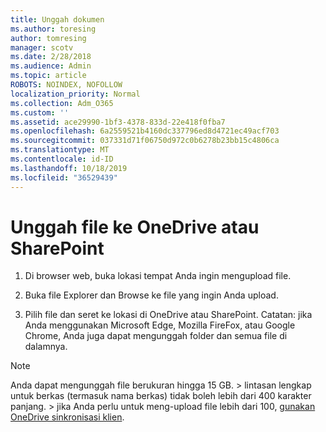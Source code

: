 ```yaml
---
title: Unggah dokumen
ms.author: toresing
author: tomresing
manager: scotv
ms.date: 2/28/2018
ms.audience: Admin
ms.topic: article
ROBOTS: NOINDEX, NOFOLLOW
localization_priority: Normal
ms.collection: Adm_O365
ms.custom: ''
ms.assetid: ace29990-1bf3-4378-833d-22e418f0fba7
ms.openlocfilehash: 6a2559521b4160dc337796ed8d4721ec49acf703
ms.sourcegitcommit: 037331d71f06750d972c0b6278b23bb15c4806ca
ms.translationtype: MT
ms.contentlocale: id-ID
ms.lasthandoff: 10/18/2019
ms.locfileid: "36529439"
---
```

# <a name="upload-files-to-onedrive-or-sharepoint"></a>Unggah file ke OneDrive atau SharePoint

1. Di browser web, buka lokasi tempat Anda ingin mengupload file.
    
2. Buka file Explorer dan Browse ke file yang ingin Anda upload.
    
3. Pilih file dan seret ke lokasi di OneDrive atau SharePoint. Catatan: jika Anda menggunakan Microsoft Edge, Mozilla FireFox, atau Google Chrome, Anda juga dapat mengunggah folder dan semua file di dalamnya.
    
> [!NOTE]
>  Anda dapat mengunggah file berukuran hingga 15 GB. > lintasan lengkap untuk berkas (termasuk nama berkas) tidak boleh lebih dari 400 karakter panjang. > jika Anda perlu untuk meng-upload file lebih dari 100, [gunakan OneDrive sinkronisasi klien](https://go.microsoft.com/fwlink/?linkid=866427). 
  

